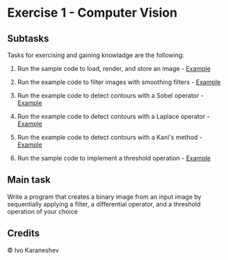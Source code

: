 # Exercise 1 - Computer Vision

## Subtasks

Tasks for exercising and gaining knowladge are the following:

1. Run the sample code to load, render, and store an image - [Example](https://docs.opencv.org/4.8.0/db/deb/tutorial_display_image.html)

2. Run the example code to filter images with smoothing filters - [Example](https://docs.opencv.org/4.8.0/dc/dd3/tutorial_gausian_median_blur_bilateral_filter.html)

3. Run the example code to detect contours with a Sobel operator - [Example](https://docs.opencv.org/4.8.0/d2/d2c/tutorial_sobel_derivatives.html)

4. Run the example code to detect contours with a Laplace operator - [Example](https://docs.opencv.org/4.8.0/d5/db5/tutorial_laplace_operator.html)

5. Run the example code to detect contours with a Kani's method - [Example](https://docs.opencv.org/4.8.0/da/d5c/tutorial_canny_detector.html)

6. Run the sample code to implement a threshold operation - [Example](https://docs.opencv.org/4.8.0/db/d8e/tutorial_threshold.html)

## Main task

Write a program that creates a binary image from an input image by sequentially applying a filter, a differential operator, and a threshold operation of your choice

## Credits

©️ Ivo Karaneshev
